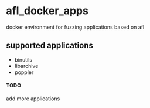 # afl_docker_apps
docker environment for fuzzing applications based on afl

## supported applications

- binutils
- libarchive
- poppler



#### TODO

add more applications